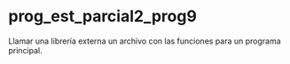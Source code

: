 # prog_est_parcial2_prog9
Llamar una librería externa un archivo con las funciones para un programa principal.
